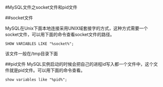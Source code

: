 #MySQL文件之socket文件和pid文件

##socket文件

MySQL在Unix下面本地连接采用UNIX域套接字的方式，这种方式需要一个socket文件，可以用下面的命令查看socket文件的路径。
```
SHOW VARIABLES LIKE "%socket%";
```
该文件一般在/tmp目录下面

##pid文件
MySQL实例启动的时候会把自己的进程id写入都一个文件中，这个文件就是pid文件。可以用下面的命令查看。
```
show variables like "%pid%";
```

